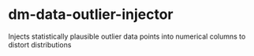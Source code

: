 # dm-data-outlier-injector
Injects statistically plausible outlier data points into numerical columns to distort distributions 
